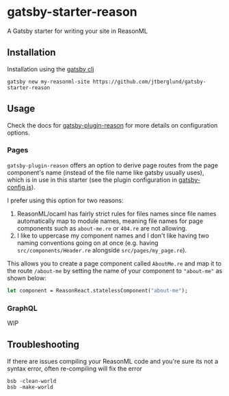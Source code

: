 # gatsby-starter-reason

A Gatsby starter for writing your site in ReasonML

## Installation

Installation using the [gatsby cli](https://www.npmjs.com/package/gatsby-cli)

```
gatsby new my-reasonml-site https://github.com/jtberglund/gatsby-starter-reason
```

## Usage

Check the docs for [gatsby-plugin-reason](https://github.com/jtberglund/gatsby-plugin-reason) for more details on configuration options.

### Pages

`gatsby-plugin-reason` offers an option to derive page routes from the page component's name (instead of the file name like gatsby usually uses), which is in use in this starter (see the plugin configuration in [gatsby-config.js](https://github.com/jtberglund/gatsby-starter-reason/blob/master/gatsby-config.js)).

I prefer using this option for two reasons:

1.  ReasonML/ocaml has fairly strict rules for files names since file names automatically map to module names, meaning file names for page components such as `about-me.re` or `404.re` are not allowing.
2.  I like to uppercase my component names and I don't like having two naming conventions going on at once (e.g. having `src/components/Header.re` alongside `src/pages/my_page.re`).

This allows you to create a page component called `AboutMe.re` and map it to the route `/about-me` by setting the name of your component to `"about-me"` as shown below:

```ocaml
let component = ReasonReact.statelessComponent("about-me");
```

### GraphQL

WIP

## Troubleshooting

If there are issues compiling your ReasonML code and you're sure its not a syntax error, often re-compiling will fix the error

```
bsb -clean-world
bsb -make-world
```
